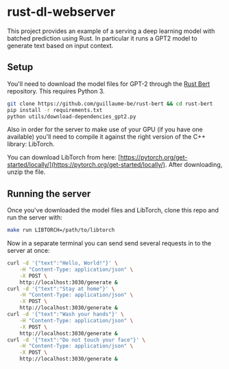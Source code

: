 # rust-dl-webserver

This project provides an example of a serving a deep learning model with batched prediction using Rust.
In particular it runs a GPT2 model to generate text based on input context.

## Setup

You'll need to download the model files for GPT-2 through the [Rust Bert](https://github.com/guillaume-be/rust-bert) repository. This requires Python 3.

```bash
git clone https://github.com/guillaume-be/rust-bert && cd rust-bert
pip install -r requirements.txt
python utils/download-dependencies_gpt2.py
```

Also in order for the server to make use of your GPU (if you have one available) you'll need to compile it against the right
version of the C++ library: LibTorch.

You can download LibTorch from here: [https://pytorch.org/get-started/locally/](https://pytorch.org/get-started/locally/). After downloading, unzip the file.

## Running the server

Once you've downloaded the model files and LibTorch, clone this repo and run the server with:

```bash
make run LIBTORCH=/path/to/libtorch
```

Now in a separate terminal you can send send several requests in to the server at once:

```bash
curl -d '{"text":"Hello, World!"}' \
    -H "Content-Type: application/json" \
    -X POST \
    http://localhost:3030/generate &
curl -d '{"text":"Stay at home"}' \
    -H "Content-Type: application/json" \
    -X POST \
    http://localhost:3030/generate &
curl -d '{"text":"Wash your hands"}' \
    -H "Content-Type: application/json" \
    -X POST \
    http://localhost:3030/generate &
curl -d '{"text":"Do not touch your face"}' \
    -H "Content-Type: application/json" \
    -X POST \
    http://localhost:3030/generate &
```

